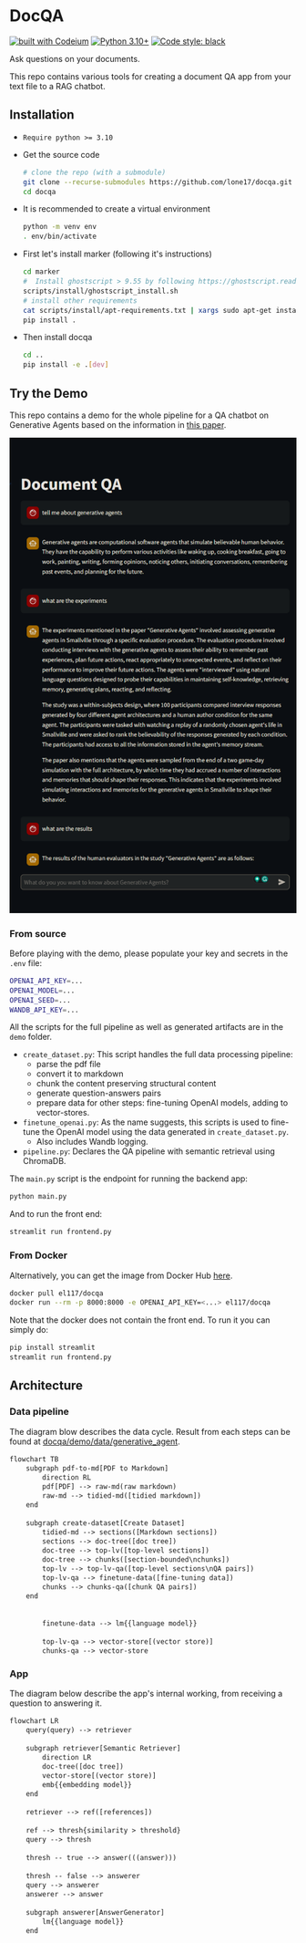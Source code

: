 # DocQA

[![built with Codeium](https://codeium.com/badges/main)](https://codeium.com)
[![Python 3.10+](https://img.shields.io/badge/python-3.10+-blue.svg)](https://www.python.org/downloads/release/python-31013/)
[![Code style: black](https://img.shields.io/badge/code%20style-black-000000.svg)](https://github.com/psf/black)

Ask questions on your documents.

This repo contains various tools for creating a document QA app from your text file to a RAG
chatbot.

## Installation

- `Require python >= 3.10`
- Get the source code

  ```bash
  # clone the repo (with a submodule)
  git clone --recurse-submodules https://github.com/lone17/docqa.git
  cd docqa
  ```

- It is recommended to create a virtual environment

  ```bash
  python -m venv env
  . env/bin/activate
  ```

- First let's install marker (following it's instructions)

  ```bash
  cd marker
  #  Install ghostscript > 9.55 by following https://ghostscript.readthedocs.io/en/latest/Install.html
  scripts/install/ghostscript_install.sh
  # install other requirements
  cat scripts/install/apt-requirements.txt | xargs sudo apt-get install -y
  pip install .
  ```

- Then install docqa

  ```bash
  cd ..
  pip install -e .[dev]
  ```

## Try the Demo

This repo contains a demo for the whole pipeline for a QA chatbot on Generative Agents based on the
information
in [this paper](<https://github.com/lone17/docqa/tree/main/docqa/demo/data/generative_agent/generative_agent%20(1).pdf>).

![](https://github.com/lone17/docqa/blob/main/docs/assets/image.png)

### From source

Before playing with the demo, please populate your key and secrets in the `.env` file:

```bash
OPENAI_API_KEY=...
OPENAI_MODEL=...
OPENAI_SEED=...
WANDB_API_KEY=...
```

All the scripts for the full pipeline as well as generated artifacts are in the `demo` folder.

- `create_dataset.py`: This script handles the full data processing pipeline:
  - parse the pdf file
  - convert it to markdown
  - chunk the content preserving structural content
  - generate question-answers pairs
  - prepare data for other steps: fine-tuning OpenAI models, adding to vector-stores.
- `finetune_openai.py`: As the name suggests, this scripts is used to fine-tune the OpenAI model
  using the data generated in `create_dataset.py`.
  - Also includes Wandb logging.
- `pipeline.py`: Declares the QA pipeline with semantic retrieval using ChromaDB.

The `main.py` script is the endpoint for running the backend app:

```bash
python main.py
```

And to run the front end:

```bash
streamlit run frontend.py
```

### From Docker

Alternatively, you can get the image from Docker Hub
[here](https://hub.docker.com/repository/docker/el117/docqa/general).

```bash
docker pull el117/docqa
docker run --rm -p 8000:8000 -e OPENAI_API_KEY=<...> el117/docqa
```

Note that the docker does not contain the front end. To run it you can simply do:

```bash
pip install streamlit
streamlit run frontend.py
```

## Architecture

### Data pipeline

The diagram blow describes the data cycle. Result from each steps can be found at [docqa/demo/data/generative_agent](https://github.com/lone17/docqa/tree/main/docqa/demo/data/generative_agent).

```mermaid
flowchart TB
    subgraph pdf-to-md[PDF to Markdown]
        direction RL
        pdf[PDF] --> raw-md(raw markdown)
        raw-md --> tidied-md([tidied markdown])
    end

    subgraph create-dataset[Create Dataset]
        tidied-md --> sections([Markdown sections])
        sections --> doc-tree([doc tree])
        doc-tree --> top-lv([top-level sections])
        doc-tree --> chunks([section-bounded\nchunks])
        top-lv --> top-lv-qa([top-level sections\nQA pairs])
        top-lv-qa --> finetune-data([fine-tuning data])
        chunks --> chunks-qa([chunk QA pairs])
    end


        finetune-data --> lm{{language model}}

        top-lv-qa --> vector-store[(vector store)]
        chunks-qa --> vector-store
```

### App

The diagram below describe the app's internal working, from receiving a question to answering it.

```mermaid
flowchart LR
    query(query) --> retriever

    subgraph retriever[Semantic Retriever]
        direction LR
        doc-tree([doc tree])
        vector-store[(vector store)]
        emb{{embedding model}}
    end

    retriever --> ref([references])

    ref --> thresh{similarity > threshold}
    query --> thresh

    thresh -- true --> answer(((answer)))

    thresh -- false --> answerer
    query --> answerer
    answerer --> answer

    subgraph answerer[AnswerGenerator]
        lm{{language model}}
    end
```

